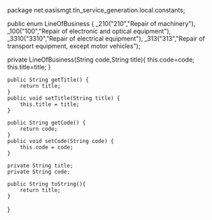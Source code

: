 package net.oasismgt.tin_service_generation.local.constants;


public enum LineOfBusiness
{
        _210("210","Repair of machinery"),
	_100("100","Repair of electronic and optical equipment"),
	_3310("3310","Repair of electrical equipment"),
	_313("313","Repair of transport equipment, except motor vehicles");

private LineOfBusiness(String code,String title){
		this.code=code;
		this.title=title;
	}
	
	public String getTitle() {
		return title;
	}
	public void setTitle(String title) {
		this.title = title;
	}
	
	public String getCode() {
		return code;
	}
	public void setCode(String code) {
		this.code = code;
	}
	
	private String title;	
	private String code;
	
	public String toString(){
		return title;
	}
	
}

